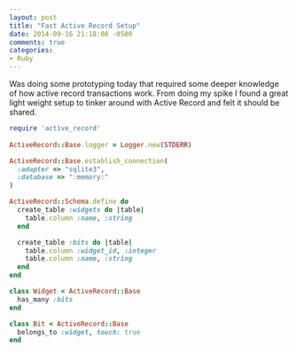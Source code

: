 ```yaml
---
layout: post
title: "Fast Active Record Setup"
date: 2014-09-16 21:18:08 -0500
comments: true
categories: 
- Ruby
---
```

Was doing some prototyping today that required some deeper knowledge of how
active record transactions work.  From doing my spike I found a great light
weight setup to tinker around with Active Record and felt it should be shared.

```ruby
require 'active_record'
 
ActiveRecord::Base.logger = Logger.new(STDERR)

ActiveRecord::Base.establish_connection(
  :adapter => "sqlite3",
  :database => ":memory:"
)

ActiveRecord::Schema.define do
  create_table :widgets do |table|
    table.column :name, :string
  end

  create_table :bits do |table|
    table.column :widget_id, :integer
    table.column :name, :string
  end
end

class Widget < ActiveRecord::Base
  has_many :bits
end

class Bit < ActiveRecord::Base
  belongs_to :widget, touch: true
end
```
